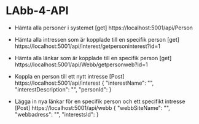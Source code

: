 # LAbb-4-API
- Hämta alla personer i systemet
[get]   https://localhost:5001/api/Person


- Hämta alla intressen som är kopplade till en specifik person
[get]   https://localhost:5001/api/interest/getpersoninterest?id=1


- Hämta alla länkar som är kopplade till en specifik person
[get]   https://localhost:5001/api/Webb/getpersonweb?id=1


- Koppla en person till ett nytt intresse
[Post]  https://localhost:5001/api/interest 
    {
        "interestName": "",
        "interestDescription": "",
        "personId": 
    }    


- Lägga in nya länkar för en specifik person och ett specifikt intresse
[Post]  https://localhost:5001/api/webb
    {
        "webbSiteName": "",
        "webbadress": "",
        "interestsId": 
    }

